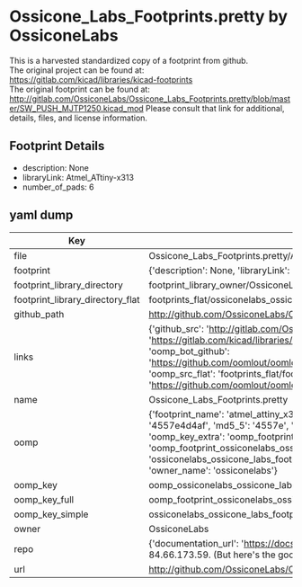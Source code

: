 # Ossicone_Labs_Footprints.pretty by OssiconeLabs  
This is a harvested standardized copy of a footprint from github.  
The original project can be found at:  
https://gitlab.com/kicad/libraries/kicad-footprints  
The original footprint can be found at:
http://gitlab.com/OssiconeLabs/Ossicone_Labs_Footprints.pretty/blob/master/SW_PUSH_MJTP1250.kicad_mod
Please consult that link for additional, details, files, and license information.  
## Footprint Details
* description: None  
* libraryLink: Atmel_ATtiny-x313  
* number_of_pads: 6  
## yaml dump  
| Key | Value |  
| --- | --- |  
| file | Ossicone_Labs_Footprints.pretty/Atmel_ATtiny-x313.kicad_mod |  
| footprint | {'description': None, 'libraryLink': 'Atmel_ATtiny-x313', 'number_of_pads': 6} |  
| footprint_library_directory | footprint_library_owner/OssiconeLabs_Ossicone_Labs_Footprints.pretty |  
| footprint_library_directory_flat | footprints_flat/ossiconelabs_ossicone_labs_footprints_atmel_attiny_x313/working |  
| github_path | http://github.com/OssiconeLabs/Ossicone_Labs_Footprints.pretty/blob/master/Atmel_ATtiny-x313.kicad_mod |  
| links | {'github_src': 'http://gitlab.com/OssiconeLabs/Ossicone_Labs_Footprints.pretty/blob/master/SW_PUSH_MJTP1250.kicad_mod', 'github_src_repo': 'https://gitlab.com/kicad/libraries/kicad-footprints', 'oomp_bot': 'footprints/ossiconelabs_ossicone_labs_footprints_atmel_attiny_x313/working', 'oomp_bot_github': 'https://github.com/oomlout/oomlout_oomp_footprint_bot/tree/main/footprints/ossiconelabs_ossicone_labs_footprints_atmel_attiny_x313/working', 'oomp_src_flat': 'footprints_flat/footprints_flat/ossiconelabs_ossicone_labs_footprints_atmel_attiny_x313/working', 'oomp_src_flat_github': 'https://github.com/oomlout/oomlout_oomp_footprint_src/tree/main/footprints_flat/ossiconelabs_ossicone_labs_footprints_atmel_attiny_x313/working'} |  
| name | Ossicone_Labs_Footprints.pretty |  
| oomp | {'footprint_name': 'atmel_attiny_x313', 'library_name': 'ossicone_labs_footprints', 'md5': '4557e4d4af106b8e9741534b84ef37e1', 'md5_10': '4557e4d4af', 'md5_5': '4557e', 'md5_6': '4557e4', 'oomp_key': 'oomp_ossiconelabs_ossicone_labs_footprints_atmel_attiny_x313', 'oomp_key_extra': 'oomp_footprint_ossiconelabs_ossicone_labs_footprints_atmel_attiny_x313', 'oomp_key_full': 'oomp_footprint_ossiconelabs_ossicone_labs_footprints_atmel_attiny_x313_4557e4', 'oomp_key_simple': 'ossiconelabs_ossicone_labs_footprints_atmel_attiny_x313', 'original_filename': 'Ossicone_Labs_Footprints.pretty/Atmel_ATtiny-x313.kicad_mod', 'owner_name': 'ossiconelabs'} |  
| oomp_key | oomp_ossiconelabs_ossicone_labs_footprints_atmel_attiny_x313 |  
| oomp_key_full | oomp_footprint_ossiconelabs_ossicone_labs_footprints_atmel_attiny_x313 |  
| oomp_key_simple | ossiconelabs_ossicone_labs_footprints_atmel_attiny_x313 |  
| owner | OssiconeLabs |  
| repo | {'documentation_url': 'https://docs.github.com/rest/overview/resources-in-the-rest-api#rate-limiting', 'message': "API rate limit exceeded for 84.66.173.59. (But here's the good news: Authenticated requests get a higher rate limit. Check out the documentation for more details.)"} |  
| url | http://github.com/OssiconeLabs/Ossicone_Labs_Footprints.pretty |  

